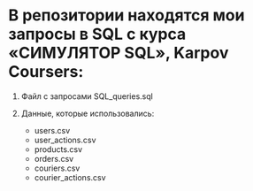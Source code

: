 # В репозитории находятся мои запросы в SQL с курса «СИМУЛЯТОР SQL», Karpov Coursers: 

1. Файл с запросами SQL_queries.sql

3. Данные, которые использовались:
   * users.csv
   * user_actions.csv
   * products.csv
   * orders.csv
   * couriers.csv
   * courier_actions.csv



